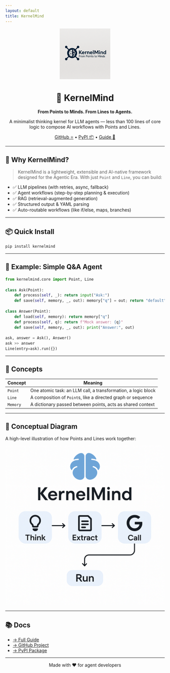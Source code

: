 ```yaml
---
layout: default
title: KernelMind
---
```


<div align="center">

<img src="./assets/kernelmind_logo.png" width="160"/>

# 🧠 KernelMind

**From Points to Minds. From Lines to Agents.**

A minimalist thinking kernel for LLM agents — less than 100 lines of core logic to compose AI workflows with Points and Lines.

[GitHub ⭐](https://github.com/zhanj/kernelmind) • [PyPI 📦](https://pypi.org/project/kernelmind) • [Guide 📘](./guide.md)

</div>

---

## 🚀 Why KernelMind?

> KernelMind is a lightweight, extensible and AI-native framework designed for the Agentic Era. With just `Point` and `Line`, you can build:

- ✅ LLM pipelines (with retries, async, fallback)
- ✅ Agent workflows (step-by-step planning & execution)
- ✅ RAG (retrieval-augmented generation)
- ✅ Structured output & YAML parsing
- ✅ Auto-routable workflows (like if/else, maps, branches)

---

## 📦 Quick Install

```bash
pip install kernelmind
```

---

## 🔧 Example: Simple Q&A Agent

```python
from kernelmind.core import Point, Line

class Ask(Point):
    def process(self, _): return input("Ask:")
    def save(self, memory, _, out): memory["q"] = out; return "default"

class Answer(Point):
    def load(self, memory): return memory["q"]
    def process(self, q): return f"Mock answer: {q}"
    def save(self, memory, _, out): print("Answer:", out)

ask, answer = Ask(), Answer()
ask >> answer
Line(entry=ask).run({})
```

---

## 🧠 Concepts

| Concept | Meaning |
|--------|---------|
| `Point` | One atomic task: an LLM call, a transformation, a logic block |
| `Line` | A composition of `Point`s, like a directed graph or sequence |
| `Memory` | A dictionary passed between points, acts as shared context |



---

## 🔁 Conceptual Diagram

A high-level illustration of how Points and Lines work together:

![KernelMind Diagram](./assets/kernelmind_diagram.png)

---


## 📚 Docs

- [→ Full Guide](./guide.md)
- [→ GitHub Project](https://github.com/zhanj/kernelmind)
- [→ PyPI Package](https://pypi.org/project/kernelmind)

---

<div align="center">
Made with ❤️ for agent developers
</div>
